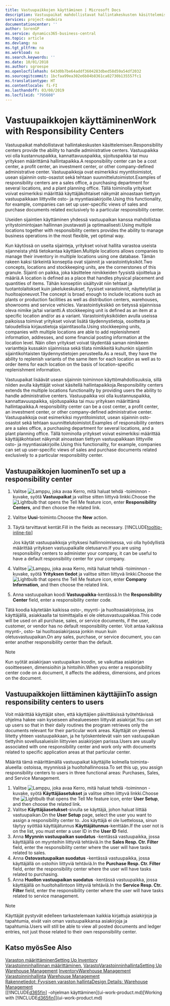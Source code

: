 ```yaml
---
title: Vastuupaikkojen käyttäminen | Microsoft Docs
description: Vastuupaikat mahdollistavat hallintakeskusten käsittelemisen. Vastuupaikka voi olla kustannuspaikka, kannattavuuspaikka, sijoituspaikka tai muu yrityksen määrittämä hallintapaikka.
services: project-madeira
documentationcenter: ''
author: SorenGP
ms.service: dynamics365-business-central
ms.topic: article
ms.devlang: na
ms.tgt_pltfrm: na
ms.workload: na
ms.search.keywords: ''
ms.date: 10/01/2018
ms.author: sgroespe
ms.openlocfilehash: 643d0b7be64addf3604283dbed58d59a54df2032
ms.sourcegitcommit: 1bcfaa99ea302e6b84b8361ca02730b135557fc1
ms.translationtype: HT
ms.contentlocale: fi-FI
ms.lasthandoff: 03/08/2019
ms.locfileid: "795608"
---
```

# <a name="work-with-responsibility-centers"></a><span data-ttu-id="3b95f-104">Vastuupaikkojen käyttäminen</span><span class="sxs-lookup"><span data-stu-id="3b95f-104">Work with Responsibility Centers</span></span>
<span data-ttu-id="3b95f-105">Vastuupaikat mahdollistavat hallintakeskusten käsittelemisen.</span><span class="sxs-lookup"><span data-stu-id="3b95f-105">Responsibility centers provide the ability to handle administrative centers.</span></span> <span data-ttu-id="3b95f-106">Vastuupaikka voi olla kustannuspaikka, kannattavuuspaikka, sijoituspaikka tai muu yrityksen määrittämä hallintapaikka.</span><span class="sxs-lookup"><span data-stu-id="3b95f-106">A responsibility center can be a cost center, a profit center, an investment center, or other company-defined administrative center.</span></span> <span data-ttu-id="3b95f-107">Vastuupaikkoja ovat esimerkiksi myyntitoimistot, usean sijainnin osto-osastot sekä tehtaan suunnittelutoimistot.</span><span class="sxs-lookup"><span data-stu-id="3b95f-107">Examples of responsibility centers are a sales office, a purchasing department for several locations, and a plant planning office.</span></span> <span data-ttu-id="3b95f-108">Tällä toiminolla yritykset voivat esimerkiksi määrittää käyttäjäkohtaiset näkymät ainoastaan tiettyyn vastuupaikkaan liittyville osto- ja myyntiasiakirjoille.</span><span class="sxs-lookup"><span data-stu-id="3b95f-108">Using this functionality, for example, companies can set up user-specific views of sales and purchase documents related exclusively to a particular responsibility center.</span></span>  

<span data-ttu-id="3b95f-109">Useiden sijaintien käyttäminen yhdessä vastuupaikan kanssa mahdollistaa yritystoimintojaan hallinnan joustavasti ja optimaalisesti.</span><span class="sxs-lookup"><span data-stu-id="3b95f-109">Using multiple locations together with responsibility centers provides the ability to manage business operations in the most flexible, yet optimal way.</span></span>

<span data-ttu-id="3b95f-110">Kun käytössä on useita sijainteja, yritykset voivat hallita varastoa useista sijanneista yhtä tietokantaa käyttäen.</span><span class="sxs-lookup"><span data-stu-id="3b95f-110">Multiple locations allows companies to manage their inventory in multiple locations using one database.</span></span> <span data-ttu-id="3b95f-111">Tämän rakeen kaksi tärkeintä konseptia ovat sijainnit ja varastointiyksiköt.</span><span class="sxs-lookup"><span data-stu-id="3b95f-111">Two concepts, locations and stockkeeping units, are the cornerstones of this granule.</span></span> <span data-ttu-id="3b95f-112">Sijainti on paikka, joka käsittelee nimikkeiden fyysistä sijoittelua ja määriä.</span><span class="sxs-lookup"><span data-stu-id="3b95f-112">A location is defined as a place that handles physical placement and quantities of items.</span></span> <span data-ttu-id="3b95f-113">Tähän konseptiin sisältyvät niin tehtaat ja tuotantolaitokset kuin jakelukeskukset, fyysiset varastoinnit, näyttelytilat ja huoltoajoneuvot.</span><span class="sxs-lookup"><span data-stu-id="3b95f-113">The concept is broad enough to include locations such as plants or production facilities as well as distribution centers, warehouses, showrooms and service vehicles.</span></span> <span data-ttu-id="3b95f-114">Varastointiyksikkö on tietyssä sijainnissa oleva nimike ja/tai variantti.</span><span class="sxs-lookup"><span data-stu-id="3b95f-114">A stockkeeping unit is defined as an item at a specific location and/or as a variant.</span></span> <span data-ttu-id="3b95f-115">Varastointiyksiköiden avulla useissa paikoissa toimivat yritykset voivat lisätä täydennystietoja, osoitteita ja taloudellisia kirjaustietoja sijaintitasolla.</span><span class="sxs-lookup"><span data-stu-id="3b95f-115">Using stockkeeping units, companies with multiple locations are able to add replenishment information, addresses, and some financial posting information at the location level.</span></span> <span data-ttu-id="3b95f-116">Näin ollen yritykset voivat täydentää saman nimikkeen variantteja kussakin sijainnissa sekä tilata nimikkeitä kuhunkin sijaintiin sijaintikohtaisten täydennystietojen perusteella.</span><span class="sxs-lookup"><span data-stu-id="3b95f-116">As a result, they have the ability to replenish variants of the same item for each location as well as to order items for each location on the basis of location-specific replenishment information.</span></span>  

<span data-ttu-id="3b95f-117">Vastuupaikat lisäävät usean sijainnin toiminnon käyttömahdollisuuksia, sillä niiden avulla käyttäjät voivat käsitellä hallintapaikkoja.</span><span class="sxs-lookup"><span data-stu-id="3b95f-117">Responsibility centers extends the multiple locations functionality by providing users the ability to handle administrative centers.</span></span> <span data-ttu-id="3b95f-118">Vastuupaikka voi olla kustannuspaikka, kannattavuuspaikka, sijoituspaikka tai muu yrityksen määrittämä hallintapaikka.</span><span class="sxs-lookup"><span data-stu-id="3b95f-118">A responsibility center can be a cost center, a profit center, an investment center, or other company-defined administrative center.</span></span> <span data-ttu-id="3b95f-119">Vastuupaikkoja ovat esimerkiksi myyntitoimistot, usean sijainnin osto-osastot sekä tehtaan suunnittelutoimistot.</span><span class="sxs-lookup"><span data-stu-id="3b95f-119">Examples of responsibility centers are a sales office, a purchasing department for several locations, and a plant planning office.</span></span> <span data-ttu-id="3b95f-120">Tällä toiminolla yritykset voivat esimerkiksi määrittää käyttäjäkohtaiset näkymät ainoastaan tiettyyn vastuupaikkaan liittyville osto- ja myyntiasiakirjoille.</span><span class="sxs-lookup"><span data-stu-id="3b95f-120">Using this functionality, for example, companies can set up user-specific views of sales and purchase documents related exclusively to a particular responsibility center.</span></span>

## <a name="to-set-up-a-responsibility-center"></a><span data-ttu-id="3b95f-121">Vastuupaikkojen luominen</span><span class="sxs-lookup"><span data-stu-id="3b95f-121">To set up a responsibility center</span></span>  
1.  <span data-ttu-id="3b95f-122">Valitse ![Lamppu, joka avaa Kerro, mitä haluat tehdä -toiminnon](media/ui-search/search_small.png "Kerro, mitä haluat tehdä") -kuvake, syötä **Vastuupaikat** ja valitse sitten liittyvä linkki.</span><span class="sxs-lookup"><span data-stu-id="3b95f-122">Choose the ![Lightbulb that opens the Tell Me feature](media/ui-search/search_small.png "Tell me what you want to do") icon, enter **Responsibility Centers**, and then choose the related link.</span></span>  
2.  <span data-ttu-id="3b95f-123">Valitse **Uusi**-toiminto.</span><span class="sxs-lookup"><span data-stu-id="3b95f-123">Choose the **New** action.</span></span>  
3.  <span data-ttu-id="3b95f-124">Täytä tarvittavat kentät.</span><span class="sxs-lookup"><span data-stu-id="3b95f-124">Fill in the fields as necessary.</span></span> [!INCLUDE[tooltip-inline-tip](includes/tooltip-inline-tip_md.md)]  

    <span data-ttu-id="3b95f-125">Jos käytät vastuupaikkoja yrityksesi hallinnoimisessa, voi olla hyödyllistä määrittää yrityksen vastuupaikalle oletusarvo.</span><span class="sxs-lookup"><span data-stu-id="3b95f-125">If you are using responsibility centers to administer your company, it can be useful to have a default responsibility center for your company.</span></span>
4. <span data-ttu-id="3b95f-126">Valitse ![Lamppu, joka avaa Kerro, mitä haluat tehdä -toiminnon](media/ui-search/search_small.png "Kerro, mitä haluat tehdä") -kuvake, syötä **Yrityksen tiedot** ja valitse sitten liittyvä linkki.</span><span class="sxs-lookup"><span data-stu-id="3b95f-126">Choose the ![Lightbulb that opens the Tell Me feature](media/ui-search/search_small.png "Tell me what you want to do") icon, enter **Company Information**, and then choose the related link.</span></span>
5. <span data-ttu-id="3b95f-127">Anna vastuupaikan koodi **Vastuupaikka**-kentässä.</span><span class="sxs-lookup"><span data-stu-id="3b95f-127">In the **Responsibility Center** field, enter a responsibility center code.</span></span>

<span data-ttu-id="3b95f-128">Tätä koodia käytetään kaikissa osto-, myynti- ja huoltoasiakirjoissa, jos käyttäjällä, asiakkaalla tai toimittajalla ei ole oletusvastuupaikkaa.</span><span class="sxs-lookup"><span data-stu-id="3b95f-128">This code will be used on all purchase, sales, or service documents, if the user, customer, or vendor has no default responsibility center.</span></span> <span data-ttu-id="3b95f-129">Voit antaa kaikissa myynti-, osto- tai huoltoasiakirjassa jonkin muun kuin oletusvastuupaikan.</span><span class="sxs-lookup"><span data-stu-id="3b95f-129">On any sales, purchase, or service document, you can enter another responsibility center than the default.</span></span>

> [!NOTE]  
>  <span data-ttu-id="3b95f-130">Kun syötät asiakirjaan vastuupaikan koodin, se vaikuttaa asiakirjan osoitteeseen, dimensioihin ja hintoihin.</span><span class="sxs-lookup"><span data-stu-id="3b95f-130">When you enter a responsibility center code on a document, it affects the address, dimensions, and prices on the document.</span></span>  

## <a name="to-assign-responsibility-centers-to-users"></a><span data-ttu-id="3b95f-131">Vastuupaikkojen liittäminen käyttäjiin</span><span class="sxs-lookup"><span data-stu-id="3b95f-131">To assign responsibility centers to users</span></span>  
<span data-ttu-id="3b95f-132">Voit määrittää käyttäjät siten, että käyttäjien päivittäisissä työtehtävissä ohjelma hakee vain kyseiseen aihealueeseen liittyvät asiakirjat.</span><span class="sxs-lookup"><span data-stu-id="3b95f-132">You can set up users so that in their daily routines the program retrieves only the documents relevant for their particular work areas.</span></span> <span data-ttu-id="3b95f-133">Käyttäjät on yleensä liitetty yhteen vastuupaikkaan, ja he työskentelevät vain sen vastuupaikan tiettyihin sovellusalueisiin liittyvien asiakirjojen parissa.</span><span class="sxs-lookup"><span data-stu-id="3b95f-133">Users are usually associated with one responsibility center and work only with documents related to specific application areas at that particular center.</span></span>  

<span data-ttu-id="3b95f-134">Määritä tämä määrittämällä vastuupaikat käyttäjille kolmella toiminta-alueella: ostoissa, myynnissä ja huoltohallinnossa.</span><span class="sxs-lookup"><span data-stu-id="3b95f-134">To set this up, you assign responsibility centers to users in three functional areas: Purchases, Sales, and Service Management.</span></span>  

1.  <span data-ttu-id="3b95f-135">Valitse ![Lamppu, joka avaa Kerro, mitä haluat tehdä -toiminnon](media/ui-search/search_small.png "Kerro, mitä haluat tehdä") -kuvake, syötä **Käyttäjäasetukset** ja valitse sitten liittyvä linkki.</span><span class="sxs-lookup"><span data-stu-id="3b95f-135">Choose the ![Lightbulb that opens the Tell Me feature](media/ui-search/search_small.png "Tell me what you want to do") icon, enter **User Setup**, and then choose the related link.</span></span>  
2.  <span data-ttu-id="3b95f-136">Valitse **Käyttäjäasetukset**-sivulla se käyttäjä, johon haluat liittää vastuupaikan.</span><span class="sxs-lookup"><span data-stu-id="3b95f-136">On the **User Setup** page, select the user you want to assign a responsibility center to.</span></span> <span data-ttu-id="3b95f-137">Jos käyttäjä ei ole luettelossa, sinun täytyy syöttää käyttäjätunnus **Käyttäjätunnus**-kenttään.</span><span class="sxs-lookup"><span data-stu-id="3b95f-137">If the user not is on the list, you must enter a user ID in the **User ID** field.</span></span>  
3.  <span data-ttu-id="3b95f-138">Anna **Myynnin vastuupaikan suodatus** -kentässä vastuupaikka, jossa käyttäjällä on myynteihin liittyviä tehtäviä.</span><span class="sxs-lookup"><span data-stu-id="3b95f-138">In the **Sales Resp. Ctr. Filter** field, enter the responsibility center where the user will have tasks related to sales.</span></span>  
4.  <span data-ttu-id="3b95f-139">Anna **Ostovastuupaikan suodatus** -kentässä vastuupaikka, jossa käyttäjällä on ostoihin liittyviä tehtäviä.</span><span class="sxs-lookup"><span data-stu-id="3b95f-139">In the **Purchase Resp. Ctr. Filter** field, enter the responsibility center where the user will have tasks related to purchasing.</span></span>  
5.  <span data-ttu-id="3b95f-140">Anna **Huollon vastuupaikan suodatus** -kentässä vastuupaikka, jossa käyttäjällä on huoltohallintoon liittyviä tehtäviä.</span><span class="sxs-lookup"><span data-stu-id="3b95f-140">In the **Service Resp. Ctr. Filter** field, enter the responsibility center where the user will have tasks related to service management.</span></span>  

> [!NOTE]  
>  <span data-ttu-id="3b95f-141">Käyttäjät pystyvät edelleen tarkastelemaan kaikkia kirjattuja asiakirjoja ja tapahtumia, eivät vain oman vastuupaikkansa asiakirjoja ja tapahtumia.</span><span class="sxs-lookup"><span data-stu-id="3b95f-141">Users will still be able to view all posted documents and ledger entries, not just those related to their own responsibility center.</span></span>

## <a name="see-also"></a><span data-ttu-id="3b95f-142">Katso myös</span><span class="sxs-lookup"><span data-stu-id="3b95f-142">See Also</span></span>  
[<span data-ttu-id="3b95f-143">Varaston määrittäminen</span><span class="sxs-lookup"><span data-stu-id="3b95f-143">Setting Up Inventory</span></span>](inventory-setup-inventory.md)  
<span data-ttu-id="3b95f-144">[Varastoinninhallinnan määrittäminen.](warehouse-setup-warehouse.md)
[Varasto](inventory-manage-inventory.md)[Varastoinninhallinta](warehouse-manage-warehouse.md)</span><span class="sxs-lookup"><span data-stu-id="3b95f-144">[Setting Up Warehouse Management](warehouse-setup-warehouse.md)
[Inventory](inventory-manage-inventory.md)[Warehouse Management](warehouse-manage-warehouse.md)</span></span>  
<span data-ttu-id="3b95f-145">[Varastoinninhallinta](warehouse-manage-warehouse.md)  </span><span class="sxs-lookup"><span data-stu-id="3b95f-145">[Warehouse Management](warehouse-manage-warehouse.md)  </span></span>  
[<span data-ttu-id="3b95f-146">Rakennetiedot: Fyysisen varaston hallinta</span><span class="sxs-lookup"><span data-stu-id="3b95f-146">Design Details: Warehouse Management</span></span>](design-details-warehouse-management.md)  
<span data-ttu-id="3b95f-147">[[!INCLUDE[d365fin](includes/d365fin_md.md)] -ohjelman käyttäminen](ui-work-product.md)</span><span class="sxs-lookup"><span data-stu-id="3b95f-147">[Working with [!INCLUDE[d365fin](includes/d365fin_md.md)]](ui-work-product.md)</span></span>
